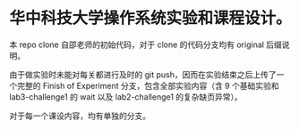 # 华中科技大学操作系统实验和课程设计。

本 repo clone 自邵老师的初始代码，对于 clone 的代码分支均有 original 后缀说明。

由于做实验时未能对每关都进行及时的 git push，因而在实验结束之后上传了一个完整的 Finish of Experiment 分支，包含全部实验内容（含 9 个基础实验和 lab3-challenge1 的 wait 以及 lab2-challenge1 的复杂缺页异常）。

对于每一个课设内容，均有单独的分支。